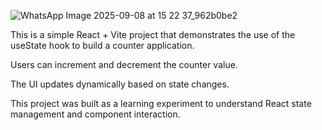 ![WhatsApp Image 2025-09-08 at 15 22 37_962b0be2](https://github.com/user-attachments/assets/6ced1bab-601b-41ef-8a48-e5376ba29641)


This is a simple React + Vite project that demonstrates the use of the useState hook to build a counter application.

Users can increment and decrement the counter value.

The UI updates dynamically based on state changes.

This project was built as a learning experiment to understand React state management and component interaction.
